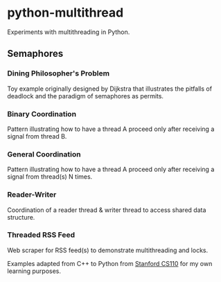 # python-multithread
Experiments with multithreading in Python.

## Semaphores
### Dining Philosopher's Problem
Toy example originally designed by Dijkstra that illustrates
the pitfalls of deadlock and the paradigm of semaphores as permits.
### Binary Coordination
Pattern illustrating how to have a thread A proceed only
after receiving a signal from thread B.
### General Coordination
Pattern illustrating how to have a thread A proceed only after receiving a signal 
from thread(s) N times.
### Reader-Writer
Coordination of a reader thread & writer thread to access shared data structure.
### Threaded RSS Feed
Web scraper for RSS feed(s) to demonstrate multithreading and locks.

Examples adapted from C++ to Python from [Stanford CS110](https://web.stanford.edu/class/archive/cs/cs110/cs110.1216/) for my own learning purposes.
